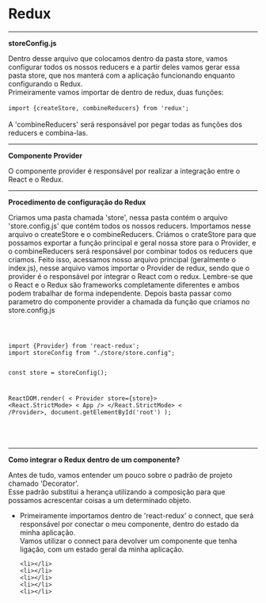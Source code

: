 <h1>Redux</h1>
<hr/>
<strong>storeConfig.js</strong>
<p>
Dentro desse arquivo que colocamos dentro da pasta store, vamos configurar todos os nossos reducers e a partir deles
vamos gerar essa pasta store, que nos manterá com a aplicação funcionando enquanto configurando o Redux. 
<br/>
Primeiramente vamos importar de dentro de redux, duas funções:
<br/><br/>
<code>import {createStore, combineReducers} from 'redux';</code>
<br/><br/>
A 'combineReducers' será responsável por pegar todas as funções dos reducers e combina-las.

</p>
<hr/>
<strong>Componente Provider</strong>
<p>O componente provider é responsável por realizar a integração entre o React e o Redux.</p>

<hr/>
<strong>Procedimento de configuração do Redux</strong>
<p>Criamos uma pasta chamada 'store', nessa pasta contém o arquivo 'store.config.js' que contém todos os nossos
reducers. Importamos nesse arquivo o createStore e o combineReducers. Criámos o crateStore para que possamos exportar
a função principal e geral nossa store para o Provider, e o combineReducers será responsável por combinar
todos os reducers que criamos. 
Feito isso, acessamos nosso arquivo principal (geralmente o index.js), nesse arquivo vamos importar o Provider de redux,
sendo que o provider é o responsável por integrar o React com o redux. Lembre-se que o React e o Redux
são frameworks completamente diferentes e ambos podem trabalhar de forma independente. Depois basta passar como
parametro do componente provider a chamada da função que criamos no store.config.js</p>
<br/>
<code>
<pre>
import {Provider} from 'react-redux';
import storeConfig from "./store/store.config";

const store = storeConfig();

ReactDOM.render(
  < Provider store={store}>
      <React.StrictMode>
          < App />
      </React.StrictMode>
  < /Provider>,
  document.getElementById('root')
);

</pre>
</code>
<hr/>
<strong>Como integrar o Redux dentro de um componente?</strong>
<p>Antes de tudo, vamos entender um pouco sobre o padrão de projeto chamado 'Decorator'.<br/> Esse padrão
substitui a herança utilizando a composição para que possamos acrescentar coisas a um determinado objeto.</p>
<ul>
    <li>Primeiramente importamos dentro de 'react-redux' o connect, que será responsável por conectar o meu componente,
    dentro do estado da minha aplicação.<br/> Vamos utilizar o connect para devolver um componente que tenha ligação,
    com um estado geral da minha aplicação.</li>
    
    <li></li>
    <li></li>
    <li></li>
    <li></li>
    <li></li>
</ul>